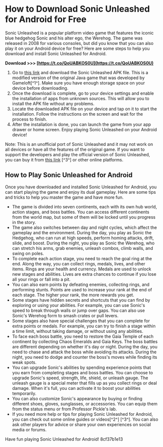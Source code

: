 
 
# How to Download Sonic Unleashed for Android for Free
 
Sonic Unleashed is a popular platform video game that features the iconic blue hedgehog Sonic and his alter ego, the Werehog. The game was released in 2008 for various consoles, but did you know that you can also play it on your Android device for free? Here are some steps to help you download and install Sonic Unleashed for Android.
 
**Download >>> [https://t.co/QoUABKOS0U](https://t.co/QoUABKOS0U)**


 
1. Go to [this link](https://sonic-unleashed.en.softonic.com/android/download) and download the Sonic Unleashed APK file. This is a modified version of the original Java game that was developed by Gameloft[^1^]. Make sure you have enough storage space on your device before downloading.
2. Once the download is complete, go to your device settings and enable the installation of apps from unknown sources. This will allow you to install the APK file without any problems.
3. Locate the downloaded APK file on your device and tap on it to start the installation. Follow the instructions on the screen and wait for the process to finish.
4. After the installation is done, you can launch the game from your app drawer or home screen. Enjoy playing Sonic Unleashed on your Android device!

Note: This is an unofficial port of Sonic Unleashed and it may not work on all devices or have all the features of the original game. If you want to support the developers and play the official version of Sonic Unleashed, you can buy it from [this link](https://gamejolt.com/games/sonicunleashed/451949) [^3^] or other online platforms.
  
## How to Play Sonic Unleashed for Android
 
Once you have downloaded and installed Sonic Unleashed for Android, you can start playing the game and enjoy its dual gameplay. Here are some tips and tricks to help you master the game and have more fun.

- The game is divided into seven continents, each with its own hub world, action stages, and boss battles. You can access different continents from the world map, but some of them will be locked until you progress in the story.
- The game also switches between day and night cycles, which affect the gameplay and the environment. During the day, you play as Sonic the Hedgehog, who can run at high speeds, perform homing attacks, drift, slide, and boost. During the night, you play as Sonic the Werehog, who can stretch his arms, grab enemies, unleash combos, climb walls, and swing on poles.
- To complete each action stage, you need to reach the goal ring at the end. Along the way, you can collect rings, medals, lives, and other items. Rings are your health and currency. Medals are used to unlock new stages and abilities. Lives are extra chances to continue if you lose all your rings or fall into a pit.
- You can also earn points by defeating enemies, collecting rings, and performing stunts. Points are used to increase your rank at the end of each stage. The higher your rank, the more rewards you get.
- Some stages have hidden secrets and shortcuts that you can find by exploring or using your abilities. For example, you can use Sonic's speed to break through walls or jump over gaps. You can also use Sonic's Werehog form to smash crates or pull levers.
- Some stages also have special challenges that you can complete for extra points or medals. For example, you can try to finish a stage within a time limit, without taking damage, or without using any abilities.
- To face each boss battle, you need to restore the Gaia Temple of each continent by collecting Chaos Emeralds and Gaia Keys. The boss battles are different depending on whether it's day or night. During the day, you need to chase and attack the boss while avoiding its attacks. During the night, you need to dodge and counter the boss's moves while finding its weak spots.
- You can upgrade Sonic's abilities by spending experience points that you earn from completing stages and boss battles. You can choose to upgrade Sonic's speed, strength, life, shield, or unleash gauge. The unleash gauge is a special meter that fills up as you collect rings or deal damage. When it's full, you can activate it to boost your abilities temporarily.
- You can also customize Sonic's appearance by buying or finding different shoes, gloves, sunglasses, or accessories. You can equip them from the status menu or from Professor Pickle's lab.
- If you need more help or tips for playing Sonic Unleashed for Android, you can check out some online guides or videos[^2^] [^3^]. You can also ask other players for advice or share your own experiences on social media or forums.

Have fun playing Sonic Unleashed for Android!
 8cf37b1e13
 
